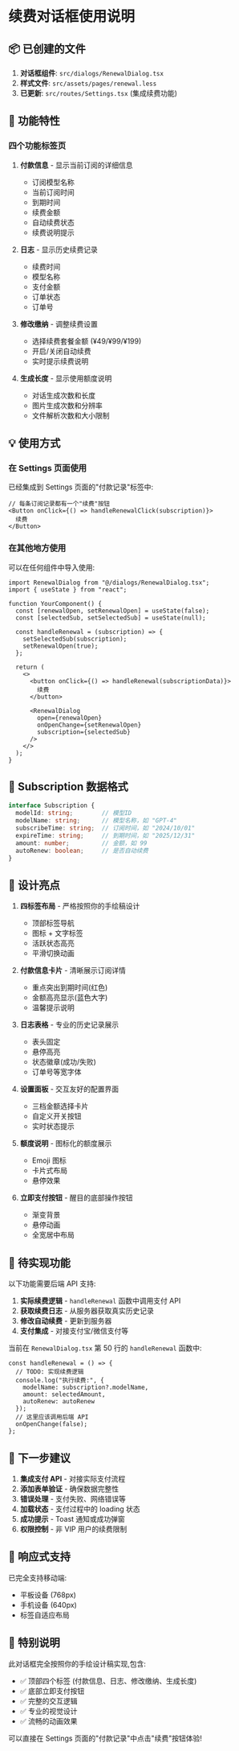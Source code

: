 # 续费对话框使用说明

## 📦 已创建的文件

1. **对话框组件**: `src/dialogs/RenewalDialog.tsx`
2. **样式文件**: `src/assets/pages/renewal.less`
3. **已更新**: `src/routes/Settings.tsx` (集成续费功能)

## 🎯 功能特性

### 四个功能标签页

1. **付款信息** - 显示当前订阅的详细信息
   - 订阅模型名称
   - 当前订阅时间
   - 到期时间
   - 续费金额
   - 自动续费状态
   - 续费说明提示

2. **日志** - 显示历史续费记录
   - 续费时间
   - 模型名称
   - 支付金额
   - 订单状态
   - 订单号

3. **修改缴纳** - 调整续费设置
   - 选择续费套餐金额 (¥49/¥99/¥199)
   - 开启/关闭自动续费
   - 实时提示续费说明

4. **生成长度** - 显示使用额度说明
   - 对话生成次数和长度
   - 图片生成次数和分辨率
   - 文件解析次数和大小限制

## 💡 使用方式

### 在 Settings 页面使用

已经集成到 Settings 页面的"付款记录"标签中:

```tsx
// 每条订阅记录都有一个"续费"按钮
<Button onClick={() => handleRenewalClick(subscription)}>
  续费
</Button>
```

### 在其他地方使用

可以在任何组件中导入使用:

```tsx
import RenewalDialog from "@/dialogs/RenewalDialog.tsx";
import { useState } from "react";

function YourComponent() {
  const [renewalOpen, setRenewalOpen] = useState(false);
  const [selectedSub, setSelectedSub] = useState(null);

  const handleRenewal = (subscription) => {
    setSelectedSub(subscription);
    setRenewalOpen(true);
  };

  return (
    <>
      <button onClick={() => handleRenewal(subscriptionData)}>
        续费
      </button>
      
      <RenewalDialog
        open={renewalOpen}
        onOpenChange={setRenewalOpen}
        subscription={selectedSub}
      />
    </>
  );
}
```

## 📝 Subscription 数据格式

```typescript
interface Subscription {
  modelId: string;        // 模型ID
  modelName: string;      // 模型名称，如 "GPT-4"
  subscribeTime: string;  // 订阅时间，如 "2024/10/01"
  expireTime: string;     // 到期时间，如 "2025/12/31"
  amount: number;         // 金额，如 99
  autoRenew: boolean;     // 是否自动续费
}
```

## 🎨 设计亮点

1. **四标签布局** - 严格按照你的手绘稿设计
   - 顶部标签导航
   - 图标 + 文字标签
   - 活跃状态高亮
   - 平滑切换动画

2. **付款信息卡片** - 清晰展示订阅详情
   - 重点突出到期时间(红色)
   - 金额高亮显示(蓝色大字)
   - 温馨提示说明

3. **日志表格** - 专业的历史记录展示
   - 表头固定
   - 悬停高亮
   - 状态徽章(成功/失败)
   - 订单号等宽字体

4. **设置面板** - 交互友好的配置界面
   - 三档金额选择卡片
   - 自定义开关按钮
   - 实时状态提示

5. **额度说明** - 图标化的额度展示
   - Emoji 图标
   - 卡片式布局
   - 悬停效果

6. **立即支付按钮** - 醒目的底部操作按钮
   - 渐变背景
   - 悬停动画
   - 全宽居中布局

## 🔧 待实现功能

以下功能需要后端 API 支持:

1. **实际续费逻辑** - `handleRenewal` 函数中调用支付 API
2. **获取续费日志** - 从服务器获取真实历史记录
3. **修改自动续费** - 更新到服务器
4. **支付集成** - 对接支付宝/微信支付等

当前在 `RenewalDialog.tsx` 第 50 行的 `handleRenewal` 函数中:
```tsx
const handleRenewal = () => {
  // TODO: 实现续费逻辑
  console.log("执行续费:", {
    modelName: subscription?.modelName,
    amount: selectedAmount,
    autoRenew: autoRenew
  });
  // 这里应该调用后端 API
  onOpenChange(false);
};
```

## 🎯 下一步建议

1. **集成支付 API** - 对接实际支付流程
2. **添加表单验证** - 确保数据完整性
3. **错误处理** - 支付失败、网络错误等
4. **加载状态** - 支付过程中的 loading 状态
5. **成功提示** - Toast 通知或成功弹窗
6. **权限控制** - 非 VIP 用户的续费限制

## 📱 响应式支持

已完全支持移动端:
- 平板设备 (768px)
- 手机设备 (640px)
- 标签自适应布局

## 🎉 特别说明

此对话框完全按照你的手绘设计稿实现,包含:
- ✅ 顶部四个标签 (付款信息、日志、修改缴纳、生成长度)
- ✅ 底部立即支付按钮
- ✅ 完整的交互逻辑
- ✅ 专业的视觉设计
- ✅ 流畅的动画效果

可以直接在 Settings 页面的"付款记录"中点击"续费"按钮体验!

